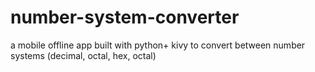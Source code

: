 # number-system-converter
a mobile offline app built with python+ kivy to convert between number systems (decimal, octal, hex, octal)
